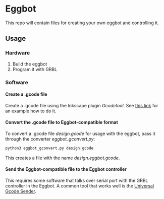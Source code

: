 # Eggbot

This repo will contain files for creating your own eggbot and controlling it.

## Usage

### Hardware

1. Build the eggbot
2. Program it with GRBL

### Software

#### Create a .gcode file
Create a .gcode file using the Inkscape plugin *Gcodetool*. See [this link](https://www.norwegiancreations.com/2015/08/an-intro-to-g-code-and-how-to-generate-it-using-inkscape/) for an example how to do it.

#### Convert the .gcode file to Eggbot-compatible format
To convert a .gcode file *design.gcode* for usage with the eggbot, pass it through the converter *eggbot_gconvert.py*:
```bash
python3 eggbot_gconvert.py design.gcode
```

This creates a file with the name *design.eggbot.gcode*.

#### Send the Eggbot-compatible file to the Eggbot controller
This requires some software that talks over serial port with the GRBL controller in the Eggbot. A common tool that works well is the [Universal Gcode Sender](https://github.com/winder/Universal-G-Code-Sender).